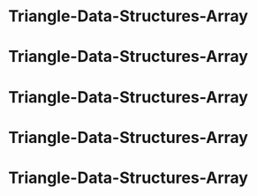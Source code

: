 # Triangle-Data-Structures-Array
# Triangle-Data-Structures-Array
# Triangle-Data-Structures-Array
# Triangle-Data-Structures-Array
# Triangle-Data-Structures-Array
